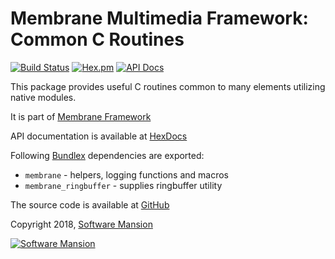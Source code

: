 # Membrane Multimedia Framework: Common C Routines

[![Build Status](https://travis-ci.com/membraneframework/membrane-common-c.svg?branch=master)](https://travis-ci.com/membraneframework/membrane-common-c)
[![Hex.pm](https://img.shields.io/hexpm/v/membrane_core.svg)](https://hex.pm/packages/membrane_common_c)
[![API Docs](https://img.shields.io/badge/api-docs-yellow.svg?style=flat)](https://hexdocs.pm/membrane_common_c/)

This package provides useful C routines common to many elements utilizing native modules.

It is part of [Membrane Framework](https://membraneframework.org/)

API documentation is available at [HexDocs](https://hexdocs.pm/membrane_common_c/)

Following [Bundlex](https://hex.pm/packages/bundlex) dependencies are exported:
* `membrane` - helpers, logging functions and macros
* `membrane_ringbuffer` - supplies ringbuffer utility

The source code is available at [GitHub](https://github.com/membraneframework/membrane-common-c)

Copyright 2018, [Software Mansion](https://swmansion.com/?utm_source=git&utm_medium=readme&utm_campaign=membrane)

[![Software Mansion](https://membraneframework.github.io/static/logo/swm_logo_readme.png)](
https://swmansion.com/?utm_source=git&utm_medium=readme&utm_campaign=membrane)

